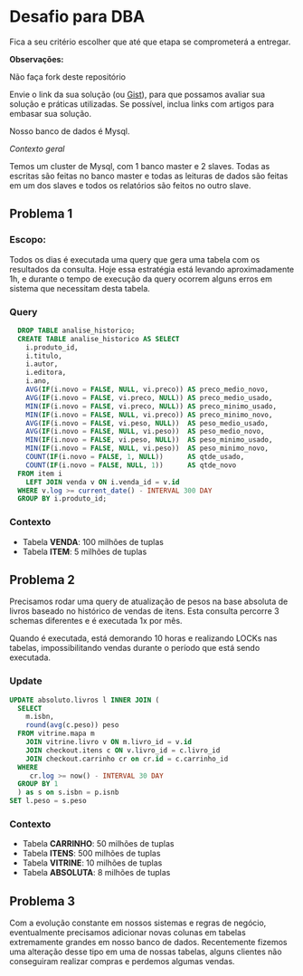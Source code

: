 # Desafio para DBA

Fica a seu critério escolher que até que etapa se comprometerá a entregar.

**Observações:**

Não faça fork deste repositório

Envie o link da sua solução (ou [Gist](https://gist.github.com/)),
para que possamos avaliar sua solução e práticas utilizadas. Se possível, inclua
links com artigos para embasar sua solução.

Nosso banco de dados é Mysql.

*Contexto geral*

Temos um cluster de Mysql, com 1 banco master e 2 slaves.
Todas as escritas são feitas no banco master e todas as leituras de dados
são feitas em um dos slaves e todos os relatórios são feitos no outro slave.

## Problema 1

### Escopo:

Todos os dias é executada uma query que gera uma tabela com os resultados da consulta. 
Hoje essa estratégia está levando aproximadamente 1h, e durante o tempo de execução da query
ocorrem alguns erros em sistema que necessitam desta tabela.


### Query

```sql
  DROP TABLE analise_historico;
  CREATE TABLE analise_historico AS SELECT
    i.produto_id,
    i.titulo,
    i.autor,
    i.editora,
    i.ano,
    AVG(IF(i.novo = FALSE, NULL, vi.preco)) AS preco_medio_novo,
    AVG(IF(i.novo = FALSE, vi.preco, NULL)) AS preco_medio_usado,
    MIN(IF(i.novo = FALSE, vi.preco, NULL)) AS preco_minimo_usado,
    MIN(IF(i.novo = FALSE, NULL, vi.preco)) AS preco_minimo_novo,
    AVG(IF(i.novo = FALSE, vi.peso, NULL))  AS peso_medio_usado,
    AVG(IF(i.novo = FALSE, NULL, vi.peso))  AS peso_medio_novo,
    MIN(IF(i.novo = FALSE, vi.peso, NULL))  AS peso_minimo_usado,
    MIN(IF(i.novo = FALSE, NULL, vi.peso))  AS peso_minimo_novo,
    COUNT(IF(i.novo = FALSE, 1, NULL))      AS qtde_usado,
    COUNT(IF(i.novo = FALSE, NULL, 1))      AS qtde_novo
  FROM item i
    LEFT JOIN venda v ON i.venda_id = v.id
  WHERE v.log >= current_date() - INTERVAL 300 DAY
  GROUP BY i.produto_id;
```


### Contexto

* Tabela **VENDA**: 100 milhões de tuplas
* Tabela **ITEM**: 5 milhões de tuplas

## Problema 2

Precisamos rodar uma query de atualização de pesos na base absoluta de livros
baseado no histórico de vendas de itens. Esta consulta percorre 3 schemas diferentes
e é executada 1x por mês. 

Quando é executada, está demorando 10 horas e realizando LOCKs nas tabelas,
impossibilitando vendas durante o período que está sendo executada.

### Update

```sql
UPDATE absoluto.livros l INNER JOIN (
  SELECT
    m.isbn,
    round(avg(c.peso)) peso
  FROM vitrine.mapa m  
    JOIN vitrine.livro v ON m.livro_id = v.id
    JOIN checkout.itens c ON v.livro_id = c.livro_id
    JOIN checkout.carrinho cr on cr.id = c.carrinho_id 
  WHERE
     cr.log >= now() - INTERVAL 30 DAY
  GROUP BY 1
  ) as s on s.isbn = p.isnb
SET l.peso = s.peso
```

### Contexto

* Tabela **CARRINHO**: 50 milhões de tuplas
* Tabela **ITENS**: 500 milhões de tuplas
* Tabela **VITRINE**: 10 milhões de tuplas
* Tabela **ABSOLUTA**: 8 milhões de tuplas


## Problema 3

Com a evolução constante em nossos sistemas e regras de negócio,
eventualmente precisamos adicionar novas colunas em tabelas extremamente grandes
em nosso banco de dados. Recentemente fizemos uma alteração desse tipo em uma de nossas tabelas,
alguns clientes não conseguiram realizar compras e perdemos algumas vendas.
